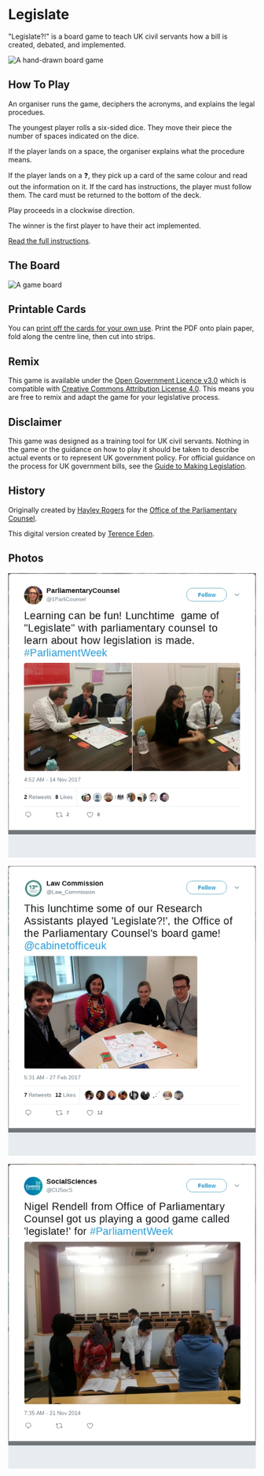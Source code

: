 # Legislate

"Legislate?!" is a board game to teach UK civil servants how a bill is created, debated, and implemented.

![A hand-drawn board game](https://pbs.twimg.com/media/DOmCvMPWsAAQJ1b.jpg:medium)	

## How To Play

An organiser runs the game, deciphers the acronyms, and explains the legal procedues.

The youngest player rolls a six-sided dice. They move their piece the number of spaces indicated on the dice.

If the player lands on a space, the organiser explains what the procedure means.

If the player lands on a ❓, they pick up a card of the same colour and read out the information on it.  If the card has instructions, the player must follow them. The card must be returned to the bottom of the deck.

Play proceeds in a clockwise direction.

The winner is the first player to have their act implemented.

[Read the full instructions](Instructions.md).

## The Board

![A game board](https://raw.githubusercontent.com/edent/Legislate/master/Board/Legislate.png)

## Printable Cards

You can [print off the cards for your own use](https://github.com/alphagov/Legislate/raw/master/Cards/Cards%20For%20Printing.pdf). Print the PDF onto plain paper, fold along the centre line, then cut into strips.

## Remix

This game is available under the [Open Government Licence v3.0](https://www.nationalarchives.gov.uk/doc/open-government-licence/version/3/) which is compatible with [Creative Commons Attribution License 4.0](https://creativecommons.org/licenses/by/4.0/).  This means you are free to remix and adapt the game for your legislative process.

## Disclaimer

This game was designed as a training tool for UK civil servants. Nothing in the game or the guidance on how to play it should be taken to describe actual events or to represent UK government policy. For official guidance on the process for UK government bills, see the [Guide to Making Legislation](https://www.gov.uk/government/publications/guide-to-making-legislation).

## History

Originally created by [Hayley Rogers](https://twitter.com/goodlawgeek) for the [Office of the Parliamentary Counsel](https://www.gov.uk/government/organisations/office-of-the-parliamentary-counsel).

This digital version created by [Terence Eden](https://shkspr.mobi/blog/).	

## Photos

[![Learning can be fun! Lunchtime  game of "Legislate" with parliamentary counsel to learn about how legislation is made. #ParliamentWeek](https://raw.githubusercontent.com/alphagov/Legislate/master/Resources/thumbs1.jpeg)](https://twitter.com/1ParliCounsel/status/930418090130792448)

[![This lunchtime some of our Research Assistants played 'Legislate?!', the Office of the Parliamentary Counsel's board game! @cabinetofficeuk](https://raw.githubusercontent.com/alphagov/Legislate/master/Resources/thumbs2.jpeg)](https://twitter.com/Law_Commission/status/836207148384325633)

[![Nigel Rendell from Office of Parliamentary Counsel got us playing a good game called 'legislate!' for #ParliamentWeek](https://raw.githubusercontent.com/alphagov/Legislate/master/Resources/thumbs3.jpeg)](https://twitter.com/CUSocS/status/535818672271806464)
